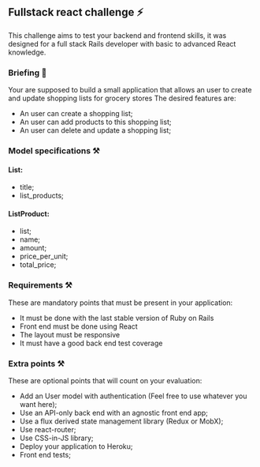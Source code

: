 ## Fullstack react challenge ⚡️

This challenge aims to test your backend and frontend skills, it was designed
for a full stack Rails developer with basic to advanced React knowledge.

### Briefing 📜

Your are supposed to build a small application that allows an user to create and update shopping lists for grocery stores
The desired features are:
- An user can create a shopping list;
- An user can add products to this shopping list;
- An user can delete and update a shopping list;

### Model specifications ⚒

#### List:
- title;
- list_products;

#### ListProduct:
- list;
- name;
- amount;
- price_per_unit;
- total_price;


### Requirements ⚒
These are mandatory points that must be present in your application:

* It must be done with the last stable version of Ruby on Rails
* Front end must be done using React
* The layout must be responsive
* It must have a good back end test coverage

### Extra points ⚒
These are optional points that will count on your evaluation:

* Add an User model with authentication (Feel free to use whatever you want here);
* Use an API-only back end with an agnostic front end app;
* Use a flux derived state management library (Redux or MobX);
* Use react-router;
* Use CSS-in-JS library;
* Deploy your application to Heroku;
* Front end tests;

